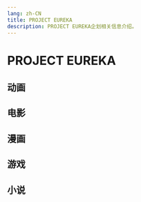 ```yaml
---
lang: zh-CN
title: PROJECT EUREKA
description: PROJECT EUREKA企划相关信息介绍。
---
```


# PROJECT EUREKA

<script setup>
const animeList = [
  {name:'交响诗篇优莱卡7', image:'/imgs/cover/Psalms_of_Planets.jpg', url:'./Anime/Psalms_of_Planets/'},
  {name:'优莱卡7 AO', image:'/imgs/cover/ao.jpg', url:'./Anime/AO/'},
]
const movieList = [
  {name:'交响诗篇优莱卡7 彩虹满载', image:'/imgs/cover/poketful.jpg', url:'./Movie/eureka_pocket/Good_night_Sleep_tight_Young_lovers'},
  {name:'交响诗篇优莱卡7 超进化1', image:'/imgs/cover/HI-EVOLUTION-1.jpg', url:'./Movie/HI-EVOLUTION_1'},
  {name:'安妮莫奈/交响诗篇优莱卡7 超进化', image:'/imgs/cover/HI-EVOLUTION-2.jpg', url:'./Movie/ANEMONE'},
  {name:'优莱卡/交响诗篇优莱卡7 超进化', image:'/imgs/cover/HI-EVOLUTION-3.jpg', url:'./Movie/EUREKA'},
]
const comicList = [
  {name:'优莱卡7 重力少年&滑空少女', image:'/imgs/cover/Gravity_Boys_and_Lifting_Girl.jpg', url:'./Comic/Gravity_Boys_and_Lifting_Girl'},
  {name:'交响诗篇优莱卡7', image:'/imgs/cover/Psalms_of_Planets_comic.jpg', url:'./Comic/EUREKA_SEVEN'},
  {name:'交响诗篇优莱卡7 新秩序', image:'/imgs/cover/new_order_comic.jpg', url:'./Comic/EUREKA_SEVEN_new_order'},
  {name:'优莱卡7 AO', image:'/imgs/cover/AO_comic.jpg', url:'./Comic/AO'},
  {name:'优莱卡7 nAnO', image:'/imgs/cover/AO_nAnO.jpg', url:'./Comic/AO_nAnO'},
  {name:'优莱卡7 AO ~Save A Prayer~', image:'/imgs/cover/AO_Save_A_Prayer.jpg', url:'./Comic/AO_Save_A_Prayer'},
]
const gameList = [
  {name:'优莱卡7 新浪潮', image:'/imgs/cover/ps2_vol_1.png', url:'./Game/PS2_TR'},
  {name:'优莱卡7 新景象', image:'/imgs/cover/ps2_vol_2.png', url:'./Game/PS2_TR'},
  {name:'交响诗篇优莱卡7', image:'/imgs/cover/psp.jpg', url:''},
  {name:'优莱卡7 AO Attack Legend', image:'/imgs/cover/ps3.jpg', url:''},
]
const novelList = [
]
</script>

## 动画

<image-text-grid :list="animeList" style="margin-top:8px;"/>

## 电影

<image-text-grid :list="movieList" style="margin-top:8px;"/>

## 漫画

<image-text-grid :list="comicList" style="margin-top:8px;"/>

## 游戏

<image-text-grid :list="gameList" style="margin-top:8px;"/>

## 小说

<image-text-grid :list="novelList" style="margin-top:8px;"/>
